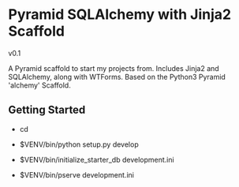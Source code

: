 Pyramid SQLAlchemy with Jinja2 Scaffold
=======================================
v0.1

A Pyramid scaffold to start my projects from.  Includes Jinja2 and SQLAlchemy,
along with WTForms.  Based on the Python3 Pyramid 'alchemy' Scaffold.

Getting Started
---------------

- cd <directory containing this file>

- $VENV/bin/python setup.py develop

- $VENV/bin/initialize_starter_db development.ini

- $VENV/bin/pserve development.ini

